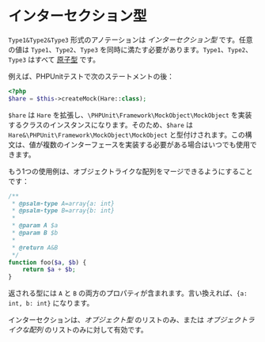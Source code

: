# インターセクション型

`Type1&Type2&Type3` 形式のアノテーションは _インターセクション型_ です。任意の値は `Type1`、`Type2`、`Type3` を同時に満たす必要があります。`Type1`、`Type2`、`Type3` はすべて [原子型](atomic_types.md) です。

例えば、PHPUnitテストで次のステートメントの後：

```php
<?php
$hare = $this->createMock(Hare::class);
```

`$hare` は `Hare` を拡張し、`\PHPUnit\Framework\MockObject\MockObject` を実装するクラスのインスタンスになります。そのため、`$hare` は `Hare&\PHPUnit\Framework\MockObject\MockObject` と型付けされます。この構文は、値が複数のインターフェースを実装する必要がある場合はいつでも使用できます。

もう1つの使用例は、オブジェクトライクな配列をマージできるようにすることです：

```php
/** 
 * @psalm-type A=array{a: int}
 * @psalm-type B=array{b: int}
 *
 * @param A $a
 * @param B $b
 *
 * @return A&B
 */
function foo($a, $b) {
    return $a + $b;
}
```

返される型には `A` と `B` の両方のプロパティが含まれます。言い換えれば、`{a: int, b: int}` になります。

インターセクションは、*オブジェクト型* のリストのみ、または *オブジェクトライクな配列* のリストのみに対して有効です。
